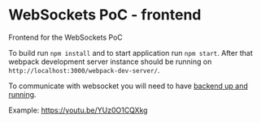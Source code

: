 # WebSockets PoC - frontend
Frontend for the WebSockets PoC

To build run `npm install` and to start application run `npm start`. After that webpack development server instance should be running on `http://localhost:3000/webpack-dev-server/`.

To communicate with websocket you will need to have [backend up and running](https://github.com/rapasoft/websocket-poc).

Example: https://youtu.be/YUz0O1CQXkg
